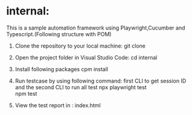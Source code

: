 # internal:

This is a sample automation framework using Playwright,Cucumber and Typescript.(Following structure with POM)

1. Clone the repository to your local machine:
   git clone 
2. Open the project folder in Visual Studio Code:
   cd internal

3. Install following packages
   cpm install

4. Run testcase by using following command: first CLI to get session ID and the second CLI to run all test
   npx playwright test   
   npm test

5. View the test report in : index.html


